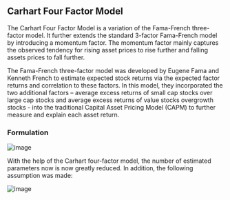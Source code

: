 ## Carhart Four Factor Model

The Carhart Four Factor Model is a variation of the Fama-French three-factor model. It further extends the standard 3-factor Fama-French model by introducing a momentum factor. The momentum factor mainly captures the observed tendency for rising asset prices to rise further and falling assets prices to fall further. 

The Fama-French three-factor model was developed by Eugene Fama and Kenneth French to estimate expected stock returns via the expected factor returns and correlation to these factors. In this model, they incorporated the two additional factors – average excess returns of small cap stocks over large cap stocks and average excess returns of value stocks overgrowth stocks - into the traditional Capital Asset Pricing Model (CAPM) to further measure and explain each asset return. 

### Formulation

![image](https://user-images.githubusercontent.com/24922489/111252203-32666900-85d6-11eb-92f8-5bb5467e5892.png)

With the help of the Carhart four-factor model, the number of estimated parameters now is now greatly reduced. In addition, the following assumption was made:

![image](https://user-images.githubusercontent.com/24922489/111253119-33989580-85d8-11eb-911c-dbbce339c443.png)

